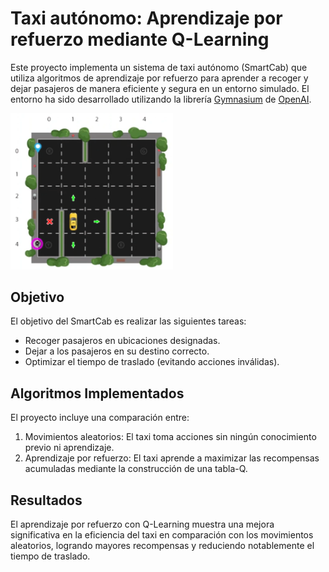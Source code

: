 # Taxi autónomo: Aprendizaje por refuerzo mediante Q-Learning

Este proyecto implementa un sistema de taxi autónomo (SmartCab) que utiliza algoritmos de aprendizaje por refuerzo para aprender a recoger y dejar pasajeros de manera eficiente y segura en un entorno simulado. El entorno ha sido desarrollado utilizando la librería [Gymnasium](https://gymnasium.farama.org/index.html) de [OpenAI](https://openai.com/).

<img src='./src/img/smartcab_map.png' width='260' />

## Objetivo

El objetivo del SmartCab es realizar las siguientes tareas:

- Recoger pasajeros en ubicaciones designadas.
- Dejar a los pasajeros en su destino correcto.
- Optimizar el tiempo de traslado (evitando acciones inválidas).



## Algoritmos Implementados

El proyecto incluye una comparación entre:

1. Movimientos aleatorios: El taxi toma acciones sin ningún conocimiento previo ni aprendizaje.
2. Aprendizaje por refuerzo: El taxi aprende a maximizar las recompensas acumuladas mediante la construcción de una tabla-Q.

## Resultados

El aprendizaje por refuerzo con Q-Learning muestra una mejora significativa en la eficiencia del taxi en comparación con los movimientos aleatorios, logrando mayores recompensas y reduciendo notablemente el tiempo de traslado.
